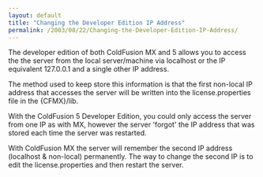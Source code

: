 ```yaml
---
layout: default
title: "Changing the Developer Edition IP Address"
permalink: /2003/08/22/Changing-the-Developer-Edition-IP-Address/
---
```


<P>The developer edition of both ColdFusion MX and 5 allows you to access the the server from the local server/machine via localhost or the IP equivalent 127.0.0.1 and a single other IP address.</P>
<P>The method used to keep store this information is that the first non-local IP address that accesses the server will be written into the <SPAN class=code>license.properties</SPAN> file in the <SPAN class=code>{CFMX}/lib</SPAN>.</P>
<P>With the ColdFusion 5 Developer Edition, you could only access the server from one IP as with MX, however the server 'forgot' the IP address that was stored each time the server was restarted.</P>
<P>With ColdFusion MX the server will remember the second IP address (localhost &amp; non-local) permanently. The way to change the second IP is to edit the <SPAN class=code>license.properties</SPAN> and then restart the server.</P>